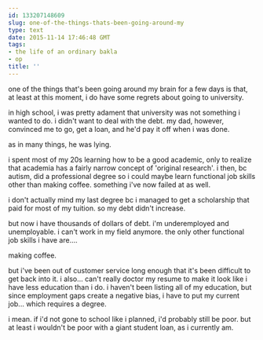 ```yaml
---
id: 133207148609
slug: one-of-the-things-thats-been-going-around-my
type: text
date: 2015-11-14 17:46:48 GMT
tags:
- the life of an ordinary bakla
- op
title: ''
---
```

one of the things that's been going around my brain for a few days is that, at least at this moment, i do have some regrets about going to university.

in high school, i was pretty adament that university was not something i wanted to do. i didn't want to deal with the debt. my dad, however, convinced me to go, get a loan, and he'd pay it off when i was done.

as in many things, he was lying.

i spent most of my 20s learning how to be a good academic, only to realize that academia has a fairly narrow concept of 'original research'. i then, bc autism, did a professional degree so i could maybe learn functional job skills other than making coffee. something i've now failed at as well.

i don't actually mind my last degree bc i managed to get a scholarship that paid for most of my tuition. so my debt didn't increase.

but now i have thousands of dollars of debt. i'm underemployed and unemployable. i can't work in my field anymore. the only other functional job skills i have are....

making coffee.

but i've been out of customer service long enough that it's been difficult to get back into it. i also... can't really doctor my resume to make it look like i have less education than i do. i haven't been listing all of my education, but since employment gaps create a negative bias, i have to put my current job... which requires a degree.

i mean. if i'd not gone to school like i planned, i'd probably still be poor. but at least i wouldn't be poor with a giant student loan, as i currently am.